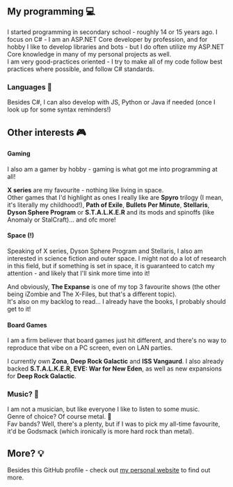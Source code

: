 ## My programming 💻
I started programming in secondary school - roughly 14 or 15 years ago. I focus on C# - I am an ASP.NET Core developer by profession, and for hobby I like to develop libraries and bots - but I do often utilize my ASP.NET Core knowledge in many of my personal projects as well.  
I am very good-practices oriented - I try to make all of my code follow best practices where possible, and follow C# standards.

### Languages 💬
Besides C#, I can also develop with JS, Python or Java if needed (once I look up for some syntax reminders!)

## Other interests 🎮
#### Gaming
I also am a gamer by hobby - gaming is what got me into programming at all! 

**X series** are my favourite - nothing like living in space.  
Other games that I'd highlight as ones I really like are **Spyro** trilogy (I mean, it's literally my childhood!), **Path of Exile**, **Bullets Per Minute**, **Stellaris**, **Dyson Sphere Program** or **S.T.A.L.K.E.R** and its mods and spinoffs (like Anomaly or StalCraft)... and ofc more!

#### Space (!)
Speaking of X series, Dyson Sphere Program and Stellaris, I also am interested in science fiction and outer space. I might not do a lot of research in this field, but if something is set in space, it is guaranteed to catch my attention - and likely that I'll sink more time into it!

And obviously, **The Expanse** is one of my top 3 favourite shows (the other being iZombie and The X-Files, but that's a different topic).  
It's also on my backlog to read... I already have the books, I probably should get to it!

#### Board Games
I am a firm believer that board games just hit different, and there's no way to reproduce that vibe on a PC screen, even on LAN parties.

I currently own **Zona**, **Deep Rock Galactic** and **ISS Vangaurd**. I also already backed **S.T.A.L.K.E.R**, **EVE: War for New Eden**, as well as new expansions for **Deep Rock Galactic**.

### Music? 🎸
I am not a musician, but like everyone I like to listen to some music.  
Genre of choice? Of course metal. 🤘  
Fav bands? Well, there's a plenty, but if I was to pick my all-time favourite, it'd be Godsmack (which ironically is more hard rock than metal).

## More? 💡
Besides this GitHub profile - check out [my personal website](https://tehgm.net) to find out more.

<!--
**TehGM/tehgm** is a ✨ _special_ ✨ repository because its `README.md` (this file) appears on your GitHub profile.

Here are some ideas to get you started:

- 🔭 I’m currently working on ...
- 🌱 I’m currently learning ...
- 👯 I’m looking to collaborate on ...
- 🤔 I’m looking for help with ...
- 💬 Ask me about ...
- 📫 How to reach me: ...
- 😄 Pronouns: ...
- ⚡ Fun fact: ...
-->
